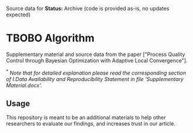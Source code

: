  Source data for 
**Status:** Archive (code is provided as-is, no updates expected)

# TBOBO Algorithm

Supplementary material and source data from the paper ["Process Quality Control through Bayesian Optimization with Adaptive Local Convergence"].

<sup>*</sup> *Note that for detailed explanation please read the corresponding section of I.Data Availability and Reproducibility Statement in file 'Supplementary Material.docx'.*

## Usage

This repository is meant to be an additional materials to help other researchers to evaluate our findings, and increases trust in our article.
